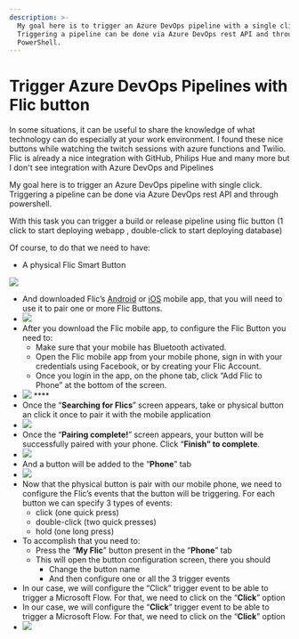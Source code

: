 ```yaml
---
description: >-
  My goal here is to trigger an Azure DevOps pipeline with a single click.
  Triggering a pipeline can be done via Azure DevOps rest API and through
  PowerShell.
---
```


# Trigger Azure DevOps Pipelines with Flic button

In some situations, it can be useful to share the knowledge of what technology can do especially at your work environment. I found these nice buttons while watching the twitch sessions with azure functions and Twilio. Flic is already a nice integration with GitHub, Philips Hue and many more but I don't see integration with Azure DevOps and Pipelines 

My goal here is to trigger an Azure DevOps pipeline with single click. Triggering a pipeline can be done via Azure DevOps rest API and through powershell.

With this task you can trigger a build or release pipeline using flic button \(1 click to start deploying webapp , double-click to start deploying database\)

Of course, to do that we need to have:

* A physical Flic Smart Button

![](../.gitbook/assets/image%20%2812%29.png) 

*  And downloaded Flic’s [Android](https://play.google.com/store/apps/details?id=io.flic.app) or [iOS](https://itunes.apple.com/us/app/flic-app/id977593793?ls=1&mt=8) mobile app, that you will need to use it to pair one or more Flic Buttons.
* ![](../.gitbook/assets/image%20%283%29.png) 
* After you download the Flic mobile app, to configure the Flic Button you need to:
  * Make sure that your mobile has Bluetooth activated.
  * Open the Flic mobile app from your mobile phone, sign in with your credentials using Facebook, or by creating your Flic Account.
  * Once you login in the app, on the phone tab, click “Add Flic to Phone” at the bottom of the screen.
* ![](../.gitbook/assets/image%20%281%29.png) ****
* Once the “**Searching for Flics**” screen appears, take or physical button an click it once to pair it with the mobile application
* ![](../.gitbook/assets/image%20%2819%29.png) 
* Once the “**Pairing complete!**” screen appears, your button will be successfully paired with your phone. Click “**Finish” to complete**.
* ![](../.gitbook/assets/image%20%2820%29.png) 
* And a button will be added to the “**Phone**” tab
* ![](../.gitbook/assets/image%20%2817%29.png) 
* Now that the physical button is pair with our mobile phone, we need to configure the Flic’s events that the button will be triggering. For each button we can specify 3 types of events:
  * click \(one quick press\)
  * double-click \(two quick presses\)
  * hold \(one long press\)
* To accomplish that you need to:
  * Press the “**My Flic**” button present in the “**Phone**” tab
  * This will open the button configuration screen, there you should
    * Change the button name
    * And then configure one or all the 3 trigger events
* In our case, we will configure the “Click” trigger event to be able to trigger a Microsoft Flow. For that, we need to click on the “**Click**” option
* In our case, we will configure the “**Click**” trigger event to be able to trigger a Microsoft Flow. For that, we need to click on the “**Click**” option
* ![](../.gitbook/assets/image%20%2814%29.png) 





